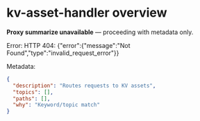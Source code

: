 # kv-asset-handler overview

**Proxy summarize unavailable** — proceeding with metadata only.

Error: HTTP 404: {"error":{"message":"Not Found","type":"invalid_request_error"}}

Metadata:
```json
{
  "description": "Routes requests to KV assets",
  "topics": [],
  "paths": [],
  "why": "Keyword/topic match"
}
```